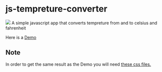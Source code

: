 # js-tempreture-converter
 <img src="https://img.shields.io/badge/License-MIT-blue.svg">
A simple javascript app
that converts tempreture
from and to celsius and fahrenheit

Here is a [Demo]()


## Note
In order to get the same result as the Demo you will need [these css files.](https://github.com/gumbol/gumbol.github.io/tree/master/styles)
